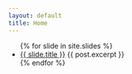 ```yaml
---
layout: default
title: Home
---
```

<ul>
  {% for slide in site.slides %}
    <li>
      <a href="{{ slide.url }}">{{ slide.title }}</a>
      {{ post.excerpt }}
    </li>
  {% endfor %}
</ul>